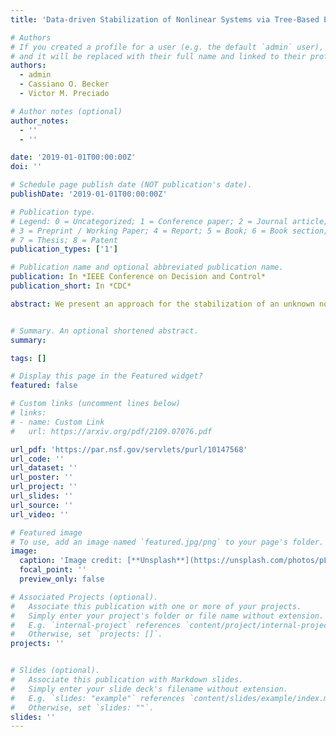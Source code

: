 ```yaml
---
title: 'Data-driven Stabilization of Nonlinear Systems via Tree-Based Ensemble Learning'

# Authors
# If you created a profile for a user (e.g. the default `admin` user), write the username (folder name) here
# and it will be replaced with their full name and linked to their profile.
authors:
  - admin
  - Cassiano O. Becker
  - Victor M. Preciado

# Author notes (optional)
author_notes:
  - ''
  - ''

date: '2019-01-01T00:00:00Z'
doi: ''

# Schedule page publish date (NOT publication's date).
publishDate: '2019-01-01T00:00:00Z'

# Publication type.
# Legend: 0 = Uncategorized; 1 = Conference paper; 2 = Journal article;
# 3 = Preprint / Working Paper; 4 = Report; 5 = Book; 6 = Book section;
# 7 = Thesis; 8 = Patent
publication_types: ['1']

# Publication name and optional abbreviated publication name.
publication: In *IEEE Conference on Decision and Control*
publication_short: In *CDC*

abstract: We present an approach for the stabilization of an unknown nonlinear dynamical system when only data samples from its dynamics are available. Our approach is based on approximating the system dynamics with an ensemble of regression trees. As a result of our approximation, we obtain a model that is a piecewise-affine dynamical system defined over a partition of the state space. In general, the stabilization of the resulting piece-wise affine system requires, in the worst case, solving an exponential number of linear matrix inequalities (with respect to the state dimension). To overcome this computational limitation, we propose a stabilization procedure having a complexity that grows linearly with the number of partitions. This stabilization procedure explicitly exploits the fact that our model is described via an ensemble of regression trees. In addition, we derive probabilistic conditions under which the stabilization of the model implies that the original nonlinear system is also stabilized. Finally, we validate our approach by performing numerical simulations over trajectories of two coupled Van der Pol oscillators.


# Summary. An optional shortened abstract.
summary:

tags: []

# Display this page in the Featured widget?
featured: false

# Custom links (uncomment lines below)
# links:
# - name: Custom Link
#   url: https://arxiv.org/pdf/2109.07076.pdf

url_pdf: 'https://par.nsf.gov/servlets/purl/10147568'
url_code: ''
url_dataset: ''
url_poster: ''
url_project: ''
url_slides: ''
url_source: ''
url_video: ''

# Featured image
# To use, add an image named `featured.jpg/png` to your page's folder.
image:
  caption: 'Image credit: [**Unsplash**](https://unsplash.com/photos/pLCdAaMFLTE)'
  focal_point: ''
  preview_only: false

# Associated Projects (optional).
#   Associate this publication with one or more of your projects.
#   Simply enter your project's folder or file name without extension.
#   E.g. `internal-project` references `content/project/internal-project/index.md`.
#   Otherwise, set `projects: []`.
projects: ''


# Slides (optional).
#   Associate this publication with Markdown slides.
#   Simply enter your slide deck's filename without extension.
#   E.g. `slides: "example"` references `content/slides/example/index.md`.
#   Otherwise, set `slides: ""`.
slides: ''
---
```

